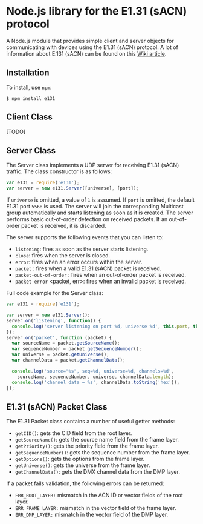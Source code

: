 # Node.js library for the E1.31 (sACN) protocol

A Node.js module that provides simple client and server objects for communicating with devices using the E1.31 (sACN) protocol. A lot of information about E.131 (sACN) can be found on this [Wiki article](http://www.doityourselfchristmas.com/wiki/index.php?title=E1.31_(Streaming-ACN)_Protocol).

## Installation

To install, use ```npm```:

```shell
$ npm install e131
```

## Client Class

[TODO]

## Server Class

The Server class implements a UDP server for receiving E1.31 (sACN) traffic. The class constructor is as follows:

```javascript
var e131 = require('e131');
var server = new e131.Server([universe], [port]);
```

If ```universe``` is omitted, a value of ```1``` is assumed. If ```port``` is omitted, the default E1.31 port ```5568``` is used.
The server will join the corresponding Multicast group automatically and starts listening as soon as it is created.
The server performs basic out-of-order detection on received packets. If an out-of-order packet is received, it is discarded.

The server supports the following events that you can listen to:

* ```listening```: fires as soon as the server starts listening.
* ```close```: fires when the server is closed.
* ```error```: fires when an error occurs within the server.
* ```packet``` <packet>: fires when a valid E1.31 (sACN) packet is received.
* ```packet-out-of-order``` <packet>: fires when an out-of-order packet is received.
* ```packet-error``` <packet, err>: fires when an invalid packet is received.

Full code example for the Server class:

```javascript
var e131 = require('e131');

var server = new e131.Server();
server.on('listening', function() {
  console.log('server listening on port %d, universe %d', this.port, this.universe);
});
server.on('packet', function (packet) {
  var sourceName = packet.getSourceName();
  var sequenceNumber = packet.getSequenceNumber();
  var universe = packet.getUniverse();
  var channelData = packet.getChannelData();

  console.log('source="%s", seq=%d, universe=%d, channels=%d',
    sourceName, sequenceNumber, universe, channelData.length);
  console.log('channel data = %s', channelData.toString('hex'));
});
```

## E1.31 (sACN) Packet Class

The E1.31 Packet class contains a number of useful getter methods:

* ```getCID()```: gets the CID field from the root layer.
* ```getSourceName()```: gets the source name field from the frame layer.
* ```getPriority()```: gets the priority field from the frame layer.
* ```getSequenceNumber()```: gets the sequence number from the frame layer.
* ```getOptions()```: gets the options from the frame layer.
* ```getUniverse()```: gets the universe from the frame layer.
* ```getChannelData()```: gets the DMX channel data from the DMP layer.

If a packet fails validation, the following errors can be returned:

* ```ERR_ROOT_LAYER:``` mismatch in the ACN ID or vector fields of the root layer.
* ```ERR_FRAME_LAYER:``` mismatch in the vector field of the frame layer.
* ```ERR_DMP_LAYER:``` mismatch in the vector field of the DMP layer.
